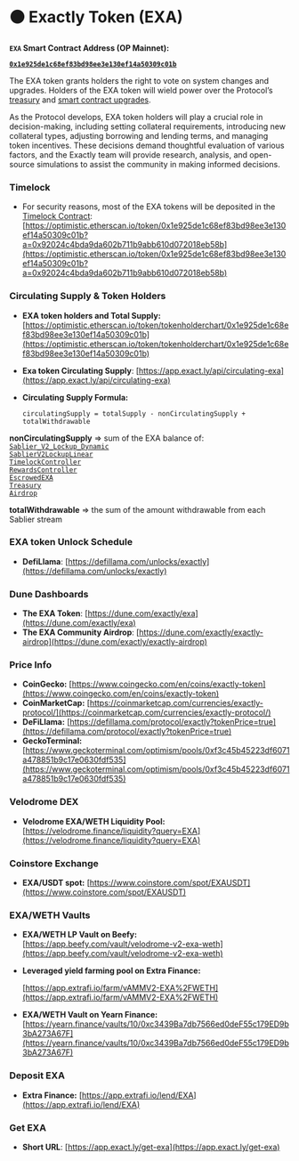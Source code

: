 # ⚫ Exactly Token (EXA)

**`EXA` Smart Contract Address (OP Mainnet):**&#x20;

[**`0x1e925de1c68ef83bd98ee3e130ef14a50309c01b`**](https://optimistic.etherscan.io/token/0x1e925de1c68ef83bd98ee3e130ef14a50309c01b)

The EXA token grants holders the right to vote on system changes and upgrades. Holders of the EXA token will wield power over the Protocol’s [treasury](https://docs.exact.ly/guides/parameters#b.-treasury-fee) and [smart contract upgrades](https://docs.exact.ly/security/access-control).

As the Protocol develops, EXA token holders will play a crucial role in decision-making, including setting collateral requirements, introducing new collateral types, adjusting borrowing and lending terms, and managing token incentives. These decisions demand thoughtful evaluation of various factors, and the Exactly team will provide research, analysis, and open-source simulations to assist the community in making informed decisions.

### **Timelock**&#x20;

* For security reasons, most of the EXA tokens will be deposited in the [Timelock Contract](https://optimistic.etherscan.io/address/0x92024C4bDa9DA602b711B9AbB610d072018eb58b):\
  [https://optimistic.etherscan.io/token/0x1e925de1c68ef83bd98ee3e130ef14a50309c01b?a=0x92024c4bda9da602b711b9abb610d072018eb58b](https://optimistic.etherscan.io/token/0x1e925de1c68ef83bd98ee3e130ef14a50309c01b?a=0x92024c4bda9da602b711b9abb610d072018eb58b)

### Circulating Supply & Token Holders

* **EXA token holders and Total Supply:** [https://optimistic.etherscan.io/token/tokenholderchart/0x1e925de1c68ef83bd98ee3e130ef14a50309c01b](https://optimistic.etherscan.io/token/tokenholderchart/0x1e925de1c68ef83bd98ee3e130ef14a50309c01b)
* **Exa token Circulating Supply**: [https://app.exact.ly/api/circulating-exa](https://app.exact.ly/api/circulating-exa)
*   **Circulating Supply Formula:**

    ```
    circulatingSupply = totalSupply - nonCirculatingSupply + totalWithdrawable
    ```

&#x20;       **nonCirculatingSupply** => sum of the EXA balance of:\
&#x20;       [`Sablier_V2_Lockup_Dynamic`](https://optimistic.etherscan.io/token/0x1e925de1c68ef83bd98ee3e130ef14a50309c01b?a=0x6f68516c21e248cddfaf4898e66b2b0adee0e0d6)\
&#x20;       [`SablierV2LockupLinear`](https://optimistic.etherscan.io/token/0x1e925de1c68ef83bd98ee3e130ef14a50309c01b?a=0xb923abdca17aed90eb5ec5e407bd37164f632bfd)\
&#x20;       [`TimelockController`](https://optimistic.etherscan.io/address/0x92024C4bDa9DA602b711B9AbB610d072018eb58b)\
&#x20;       [`RewardsController`](https://optimistic.etherscan.io/address/0xBd1ba78A3976cAB420A9203E6ef14D18C2B2E031)\
&#x20;       [`EscrowedEXA`](https://optimistic.etherscan.io/address/0xbea586A167853ADddEF12818f264f1F9823fBc18)\
&#x20;       [`Treasury`](https://optimistic.etherscan.io/address/0x23fd464e0b0ee21cedeb929b19cabf9bd5215019)\
&#x20;       [`Airdrop`](https://optimistic.etherscan.io/token/0x1e925de1c68ef83bd98ee3e130ef14a50309c01b?a=0x3cecea7ef91b6f6d3760f6b5845c3332dc00a420)

&#x20;        **totalWithdrawable** => the sum of the amount withdrawable from each Sablier stream

### EXA token Unlock Schedule

* **DefiLlama**: [https://defillama.com/unlocks/exactly](https://defillama.com/unlocks/exactly)

### Dune Dashboards

* **The EXA Token**: [https://dune.com/exactly/exa](https://dune.com/exactly/exa)
* **The EXA Community Airdrop**: [https://dune.com/exactly/exactly-airdrop](https://dune.com/exactly/exactly-airdrop)

### Price Info

* **CoinGecko:** [https://www.coingecko.com/en/coins/exactly-token](https://www.coingecko.com/en/coins/exactly-token)
* **CoinMarketCap:** [https://coinmarketcap.com/currencies/exactly-protocol/](https://coinmarketcap.com/currencies/exactly-protocol/)
* **DeFiLlama:** [https://defillama.com/protocol/exactly?tokenPrice=true](https://defillama.com/protocol/exactly?tokenPrice=true)
* **GeckoTerminal:** [https://www.geckoterminal.com/optimism/pools/0xf3c45b45223df6071a478851b9c17e0630fdf535](https://www.geckoterminal.com/optimism/pools/0xf3c45b45223df6071a478851b9c17e0630fdf535)

### Velodrome DEX

* **Velodrome EXA/WETH Liquidity Pool:** \
  [https://velodrome.finance/liquidity?query=EXA](https://velodrome.finance/liquidity?query=EXA)

### Coinstore Exchange

* **EXA/USDT spot:** [https://www.coinstore.com/spot/EXAUSDT](https://www.coinstore.com/spot/EXAUSDT)

### EXA/WETH Vaults

* **EXA/WETH LP Vault on Beefy:** \
  [https://app.beefy.com/vault/velodrome-v2-exa-weth](https://app.beefy.com/vault/velodrome-v2-exa-weth)
*   **Leveraged yield farming pool on Extra Finance:**&#x20;

    [https://app.extrafi.io/farm/vAMMV2-EXA%2FWETH](https://app.extrafi.io/farm/vAMMV2-EXA%2FWETH)
* **EXA/WETH Vault on Yearn Finance:** [https://yearn.finance/vaults/10/0xc3439Ba7db7566ed0deF55c179ED9b3bA273A67F](https://yearn.finance/vaults/10/0xc3439Ba7db7566ed0deF55c179ED9b3bA273A67F)

### Deposit EXA

* **Extra Finance:** [https://app.extrafi.io/lend/EXA](https://app.extrafi.io/lend/EXA)

### Get EXA

* **Short URL**: [https://app.exact.ly/get-exa](https://app.exact.ly/get-exa)

